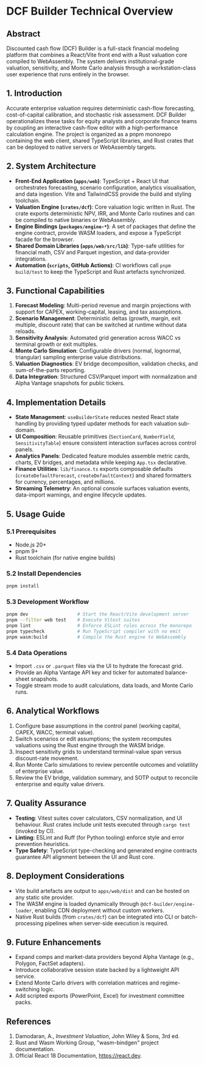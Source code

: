 # DCF Builder Technical Overview

## Abstract
Discounted cash flow (DCF) Builder is a full-stack financial modeling platform that combines a React/Vite front end with a Rust valuation core compiled to WebAssembly. The system delivers institutional-grade valuation, sensitivity, and Monte Carlo analysis through a workstation-class user experience that runs entirely in the browser.

## 1. Introduction
Accurate enterprise valuation requires deterministic cash-flow forecasting, cost-of-capital calibration, and stochastic risk assessment. DCF Builder operationalizes these tasks for equity analysts and corporate finance teams by coupling an interactive cash-flow editor with a high-performance calculation engine. The project is organized as a pnpm monorepo containing the web client, shared TypeScript libraries, and Rust crates that can be deployed to native servers or WebAssembly targets.

## 2. System Architecture
- **Front-End Application (`apps/web`)**: TypeScript + React UI that orchestrates forecasting, scenario configuration, analytics visualisation, and data ingestion. Vite and TailwindCSS provide the build and styling toolchain.
- **Valuation Engine (`crates/dcf`)**: Core valuation logic written in Rust. The crate exports deterministic NPV, IRR, and Monte Carlo routines and can be compiled to native binaries or WebAssembly.
- **Engine Bindings (`packages/engine-*`)**: A set of packages that define the engine contract, provide WASM loaders, and expose a TypeScript facade for the browser.
- **Shared Domain Libraries (`apps/web/src/lib`)**: Type-safe utilities for financial math, CSV and Parquet ingestion, and data-provider integrations.
- **Automation (`scripts`, GitHub Actions)**: CI workflows call `pnpm build/test` to keep the TypeScript and Rust artefacts synchronized.

## 3. Functional Capabilities
1. **Forecast Modeling**: Multi-period revenue and margin projections with support for CAPEX, working-capital, leasing, and tax assumptions.
2. **Scenario Management**: Deterministic deltas (growth, margin, exit multiple, discount rate) that can be switched at runtime without data reloads.
3. **Sensitivity Analysis**: Automated grid generation across WACC vs terminal growth or exit multiples.
4. **Monte Carlo Simulation**: Configurable drivers (normal, lognormal, triangular) sampling enterprise value distributions.
5. **Valuation Diagnostics**: EV bridge decomposition, validation checks, and sum-of-the-parts reporting.
6. **Data Integration**: Structured CSV/Parquet import with normalization and Alpha Vantage snapshots for public tickers.

## 4. Implementation Details
- **State Management**: `useBuilderState` reduces nested React state handling by providing typed updater methods for each valuation sub-domain.
- **UI Composition**: Reusable primitives (`SectionCard`, `NumberField`, `SensitivityTable`) ensure consistent interaction surfaces across control panels.
- **Analytics Panels**: Dedicated feature modules assemble metric cards, charts, EV bridges, and metadata while keeping `App.tsx` declarative.
- **Finance Utilities**: `lib/finance.ts` exports composable defaults (`createDefaultForecast`, `createDefaultContext`) and shared formatters for currency, percentages, and millions.
- **Streaming Telemetry**: An optional console surfaces valuation events, data-import warnings, and engine lifecycle updates.

## 5. Usage Guide
### 5.1 Prerequisites
- Node.js 20+
- pnpm 9+
- Rust toolchain (for native engine builds)

### 5.2 Install Dependencies
```bash
pnpm install
```

### 5.3 Development Workflow
```bash
pnpm dev                  # Start the React/Vite development server
pnpm --filter web test    # Execute Vitest suites
pnpm lint                 # Enforce ESLint rules across the monorepo
pnpm typecheck            # Run TypeScript compiler with no emit
pnpm wasm:build           # Compile the Rust engine to WebAssembly
```

### 5.4 Data Operations
- Import `.csv` or `.parquet` files via the UI to hydrate the forecast grid.
- Provide an Alpha Vantage API key and ticker for automated balance-sheet snapshots.
- Toggle stream mode to audit calculations, data loads, and Monte Carlo runs.

## 6. Analytical Workflows
1. Configure base assumptions in the control panel (working capital, CAPEX, WACC, terminal value).
2. Switch scenarios or edit assumptions; the system recomputes valuations using the Rust engine through the WASM bridge.
3. Inspect sensitivity grids to understand terminal-value span versus discount-rate movement.
4. Run Monte Carlo simulations to review percentile outcomes and volatility of enterprise value.
5. Review the EV bridge, validation summary, and SOTP output to reconcile enterprise and equity value drivers.

## 7. Quality Assurance
- **Testing**: Vitest suites cover calculators, CSV normalization, and UI behaviour. Rust crates include unit tests executed through `cargo test` (invoked by CI).
- **Linting**: ESLint and Ruff (for Python tooling) enforce style and error prevention heuristics.
- **Type Safety**: TypeScript type-checking and generated engine contracts guarantee API alignment between the UI and Rust core.

## 8. Deployment Considerations
- Vite build artefacts are output to `apps/web/dist` and can be hosted on any static site provider.
- The WASM engine is loaded dynamically through `@dcf-builder/engine-loader`, enabling CDN deployment without custom workers.
- Native Rust builds (from `crates/dcf`) can be integrated into CLI or batch-processing pipelines when server-side execution is required.

## 9. Future Enhancements
- Expand comps and market-data providers beyond Alpha Vantage (e.g., Polygon, FactSet adapters).
- Introduce collaborative session state backed by a lightweight API service.
- Extend Monte Carlo drivers with correlation matrices and regime-switching logic.
- Add scripted exports (PowerPoint, Excel) for investment committee packs.

## References
1. Damodaran, A., *Investment Valuation*, John Wiley & Sons, 3rd ed.
2. Rust and Wasm Working Group, "wasm-bindgen" project documentation.
3. Official React 18 Documentation, https://react.dev.
